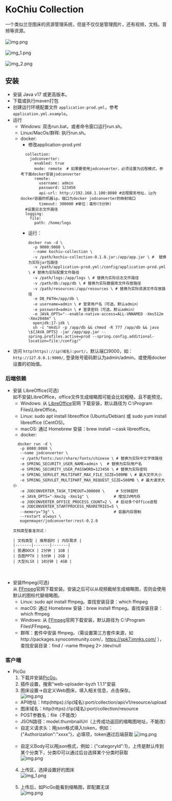 # KoChiu Collection
一个类似兰空图床的资源管理系统，但是不仅仅是管理图片，还有视频，文档，音频等资源。<br><br>
![img.png](docs/imgs/img_5.png)<br><br>
![img_1.png](docs/imgs/img_6.png)<br><br>
![img_2.png](docs/imgs/img_7.png)

## 安装
- 安装 Java v17 或更高版本。
- 下载或执行maven打包
- 创建运行环境配置文件 `application-prod.yml`，参考 `application.yml.example`。
- 运行<br>
  - Windows: 双击run.bat，或者命令窗口运行run.sh。
  - Linux/MacOs/群晖: 执行run.sh。
  - docker: <br>
    - 修改application-prod.yml<br>
    ```
      collection:
        jodconverter:
          enabled: true
          mode: remote  # 如果要使用jodconverter，必须设置为远程模式，参考下面docker安装jodconverter
          remote:
            username: admin
            password: 123456
            api-url: http://192.168.1.100:8080 #远程服务地址，ip为docker容器的机器ip，端口为docker jodconverter的映射端口
            timeout: 300000 #单位：毫秒(5分钟)
      #设置日志文件路径
      logging:
        file:
          path: /home/logs
    ```
    - 运行：<br>
      ```
      docker run -d \
        -p 9000:9000 \
        --name kochiu-collection \
        -v /path/kochiu-collection-0.1.0.jar:/app/app.jar \ #  替换为实际jar包路径
        -v /path/application-prod.yml:/config/application-prod.yml \ # 替换为实际配置文件路径
        -v /path/logs:/app/logs \ # 替换为实际日志文件路径
        -v /path/db:/app/db \ # 替换为实际数据库文件存放路径
        -v /path/resources:/app/resources \ # 替换为实际资源文件存放路径
        -e DB_PATH=/app/db \
        -e username=admin \ # 登录用户名（可选，默认admin）
        -e password=admin \ # 登录密码（可选，默认admin）
        -e JAVA_OPTS="--enable-native-access=ALL-UNNAMED -Xms512m -Xmx2048m" \
        openjdk:17-jdk \
        sh -c "mkdir -p /app/db && chmod -R 777 /app/db && java \${JAVA_OPTS} -jar /app/app.jar --spring.profiles.active=prod --spring.config.additional-location=file:/config/"
      ```
- 访问 `http(https)://ip(域名):port/`，默认端口9000，如：`http://127.0.0.1:9000/`,  登录账号密码默认为admin/admin，或使用docker设置的初始值。
### 后端依赖
  - 安装 LibreOffice(可选)<br>
  如不安装LibreOffice，office文件生成缩略图可能会比较粗糙，且不能预览。
    - Windows: 从 [LibreOffice](https://www.libreoffice.org/)官网 下载安装，默认路径为 C:\Program Files\LibreOffice。
    - Linux: sudo apt install libreoffice (Ubuntu/Debian) 或 sudo yum install libreoffice (CentOS)。
    - macOS: 通过 Homebrew 安装：brew install --cask libreoffice。
    - docker:
     ```   
       docker run -d \
        -p 8080:8080 \
        --name jodconverter \
        -v /path/fonts:/usr/share/fonts/chinese \ # 替换为实际中文字体路径
        -e SPRING_SECURITY_USER_NAME=admin \  # 替换为实际用户名
        -e SPRING_SECURITY_USER_PASSWORD=123456 \ # 替换为实际密码
        -e SPRING_SERVLET_MULTIPART_MAX_FILE_SIZE=500MB \ # 最大文件大小
        -e SPRING_SERVLET_MULTIPART_MAX_REQUEST_SIZE=500MB \ # 最大请求大小
        -e JODCONVERTER_TASK_TIMEOUT=300000 \     # 5分钟超时
        -e JAVA_OPTS="-Xmx2g -Xms1g" \           # 增加JVM内存
        -e JODCONVERTER_OFFICE_PROCESS_COUNT=2 \  # 启动多个Office进程
        -e JODCONVERTER_STARTPROCESS_MAXRETRIES=5 \
        --memory="3g" \                          # 容器内存限制
        --restart always \
        eugenmayer/jodconverter:rest-0.2.0
    ```
        文档类型基准测试：
      
        | 文档类型 | 推荐超时 | 内存需求 |
        |-------|-------|-------|
        | 普通DOCX | 2分钟 | 1GB |
        | 含图PPTX | 5分钟 | 2GB |
        | 大型XLSX | 10分钟 | 4GB |
    
      <br><br>
- 安装ffmpeg(可选)<br>
  从 [FFmpeg](https://ffmpeg.org/)官网下载安装。安装之后可以从视频截帧生成缩略图，否则会使用默认的图标代替缩略图。<br>
  - Linux: sudo apt install ffmpeg。查找安装目录：which ffmpeg
  - macOS: 通过 Homebrew 安装：brew install ffmpeg。查找安装目录：which ffmpeg
  - Windows: 从 [FFmpeg](https://ffmpeg.org/)官网下载安装，默认路径为 C:\Program Files\FFmpeg。
  - 群晖：套件中安装 ffmpeg。（需设置第三方套件来源，如http://packages.synocommunity.com/，https://spk7.imnks.com/ ），查找安装目录：find / -name ffmpeg 2> /dev/null<br>

### 客户端
- PicGo
  1. 下载并安装[PicGo](https://github.com/Molunerfinn/PicGo)。<br>
  2. 插件设置，搜索"web-uploader-byzh 1.1.1"安装<br>
  3. 图床设置->自定义Web图床，填入相关信息，点击保存。<br>
  ![img.png](docs/imgs/img.png)
   - API地址：http(https)://ip(域名):port/collection/api/v1/resource/upload
   - 图床域名：http(https)://ip(域名):port/collection/resource
   - POST参数名：file（不能改）
   - JSON路径：model.thumbnailUrl（上传成功返回的缩略图地址，不能改）
   - 自定义请求头：用json格式填入token，例如：{"Authorization":"xxxx"}，必填项，token通过后端获取
  ![img.png](docs/imgs/img_3.png)<br><br>
   - 自定义Body可以用json格式，例如：{"categoryId":1}，上传是默认传到某个分类下，分类ID可以通过后台选择某个分类时获取<br>
    ![img.png](docs/imgs/img_2.png)<br><br>
  4. 上传区，选择设置好的图床<br>
  ![img_1.png](docs/imgs/img_1.png)<br><br>
  5. 上传后，如PicGo能看到缩略图，即配置无误<br>
  ![img.png](docs/imgs/img_4.png)